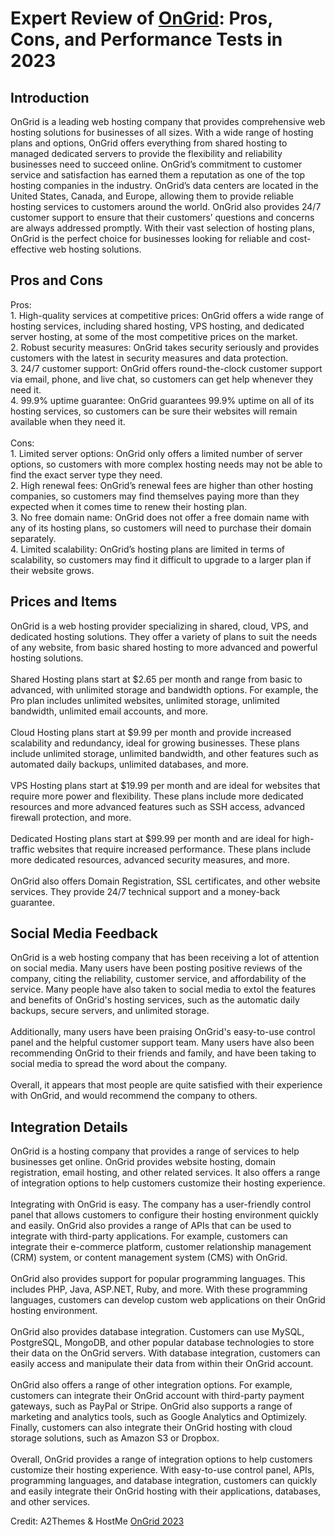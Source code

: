 <h1>Expert Review of <a href="https://a2themes.com/ongrid-reviews">OnGrid</a>: Pros, Cons, and Performance Tests in 2023</h1>
<h2>Introduction</h2>
OnGrid is a leading web hosting company that provides comprehensive web hosting solutions for businesses of all sizes. With a wide range of hosting plans and options, OnGrid offers everything from shared hosting to managed dedicated servers to provide the flexibility and reliability businesses need to succeed online. OnGrid’s commitment to customer service and satisfaction has earned them a reputation as one of the top hosting companies in the industry. OnGrid’s data centers are located in the United States, Canada, and Europe, allowing them to provide reliable hosting services to customers around the world. OnGrid also provides 24/7 customer support to ensure that their customers’ questions and concerns are always addressed promptly. With their vast selection of hosting plans, OnGrid is the perfect choice for businesses looking for reliable and cost-effective web hosting solutions.
<h2>Pros and Cons</h2>
Pros: <br>1. High-quality services at competitive prices: OnGrid offers a wide range of hosting services, including shared hosting, VPS hosting, and dedicated server hosting, at some of the most competitive prices on the market.<br>2. Robust security measures: OnGrid takes security seriously and provides customers with the latest in security measures and data protection.<br>3. 24/7 customer support: OnGrid offers round-the-clock customer support via email, phone, and live chat, so customers can get help whenever they need it.<br>4. 99.9% uptime guarantee: OnGrid guarantees 99.9% uptime on all of its hosting services, so customers can be sure their websites will remain available when they need it.<br><br>Cons:<br>1. Limited server options: OnGrid only offers a limited number of server options, so customers with more complex hosting needs may not be able to find the exact server type they need.<br>2. High renewal fees: OnGrid’s renewal fees are higher than other hosting companies, so customers may find themselves paying more than they expected when it comes time to renew their hosting plan.<br>3. No free domain name: OnGrid does not offer a free domain name with any of its hosting plans, so customers will need to purchase their domain separately.<br>4. Limited scalability: OnGrid’s hosting plans are limited in terms of scalability, so customers may find it difficult to upgrade to a larger plan if their website grows.
<h2>Prices and Items</h2>
OnGrid is a web hosting provider specializing in shared, cloud, VPS, and dedicated hosting solutions. They offer a variety of plans to suit the needs of any website, from basic shared hosting to more advanced and powerful hosting solutions.<br><br>Shared Hosting plans start at $2.65 per month and range from basic to advanced, with unlimited storage and bandwidth options. For example, the Pro plan includes unlimited websites, unlimited storage, unlimited bandwidth, unlimited email accounts, and more.<br><br>Cloud Hosting plans start at $9.99 per month and provide increased scalability and redundancy, ideal for growing businesses. These plans include unlimited storage, unlimited bandwidth, and other features such as automated daily backups, unlimited databases, and more.<br><br>VPS Hosting plans start at $19.99 per month and are ideal for websites that require more power and flexibility. These plans include more dedicated resources and more advanced features such as SSH access, advanced firewall protection, and more.<br><br>Dedicated Hosting plans start at $99.99 per month and are ideal for high-traffic websites that require increased performance. These plans include more dedicated resources, advanced security measures, and more.<br><br>OnGrid also offers Domain Registration, SSL certificates, and other website services. They provide 24/7 technical support and a money-back guarantee.
<h2>Social Media Feedback</h2>
OnGrid is a web hosting company that has been receiving a lot of attention on social media. Many users have been posting positive reviews of the company, citing the reliability, customer service, and affordability of the service. Many people have also taken to social media to extol the features and benefits of OnGrid's hosting services, such as the automatic daily backups, secure servers, and unlimited storage.<br><br>Additionally, many users have been praising OnGrid's easy-to-use control panel and the helpful customer support team. Many users have also been recommending OnGrid to their friends and family, and have been taking to social media to spread the word about the company.<br><br>Overall, it appears that most people are quite satisfied with their experience with OnGrid, and would recommend the company to others.
<h2>Integration Details</h2>
OnGrid is a hosting company that provides a range of services to help businesses get online. OnGrid provides website hosting, domain registration, email hosting, and other related services. It also offers a range of integration options to help customers customize their hosting experience.<br><br>Integrating with OnGrid is easy. The company has a user-friendly control panel that allows customers to configure their hosting environment quickly and easily. OnGrid also provides a range of APIs that can be used to integrate with third-party applications. For example, customers can integrate their e-commerce platform, customer relationship management (CRM) system, or content management system (CMS) with OnGrid.<br><br>OnGrid also provides support for popular programming languages. This includes PHP, Java, ASP.NET, Ruby, and more. With these programming languages, customers can develop custom web applications on their OnGrid hosting environment.<br><br>OnGrid also provides database integration. Customers can use MySQL, PostgreSQL, MongoDB, and other popular database technologies to store their data on the OnGrid servers. With database integration, customers can easily access and manipulate their data from within their OnGrid account.<br><br>OnGrid also offers a range of other integration options. For example, customers can integrate their OnGrid account with third-party payment gateways, such as PayPal or Stripe. OnGrid also supports a range of marketing and analytics tools, such as Google Analytics and Optimizely. Finally, customers can also integrate their OnGrid hosting with cloud storage solutions, such as Amazon S3 or Dropbox.<br><br>Overall, OnGrid provides a range of integration options to help customers customize their hosting experience. With easy-to-use control panel, APIs, programming languages, and database integration, customers can quickly and easily integrate their OnGrid hosting with their applications, databases, and other services.
<p>Credit: A2Themes & HostMe <a href="https://a2themes.com/ongrid-reviews">OnGrid 2023</a></p>